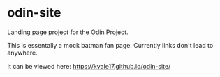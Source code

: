 # odin-site

Landing page project for the Odin Project. 

This is essentally a mock batman fan page. Currently links don't lead to anywhere.

It can be viewed here: https://kvale17.github.io/odin-site/

